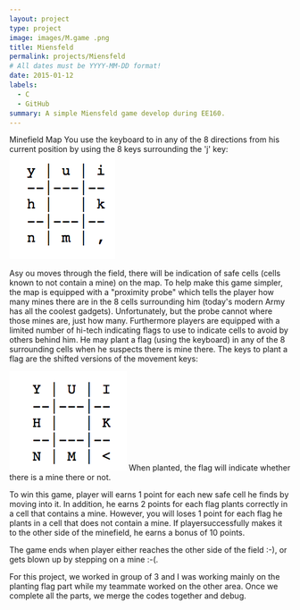 ```yaml
---
layout: project
type: project
image: images/M.game .png
title: Miensfeld
permalink: projects/Miensfeld
# All dates must be YYYY-MM-DD format!
date: 2015-01-12
labels:
  - C
  - GitHub
summary: A simple Miensfeld game develop during EE160.
---
```

Minefield Map
You use the keyboard to in any of the 8 directions from his current position by using the 8 keys surrounding the 'j' key:
<img class="ui medium right floated rounded image" src="../images/move_around.png">


Asy ou moves through the field, there will be indication of safe cells (cells known to not contain a mine) on the map.
To help make this game simpler, the map is equipped with a "proximity probe" which tells the player how many mines there are in the 8 cells surrounding him (today's modern Army has all the coolest gadgets). Unfortunately, but the probe cannot where those mines are, just how many. Furthermore players are equipped with a limited number of hi-tech indicating flags to use to indicate cells to avoid by others behind him. He may plant a flag (using the keyboard) in any of the 8 surrounding cells when he suspects there is mine there. The keys to plant a flag are the shifted versions of the movement keys: 

<img class="ui medium right floated rounded image" src="../images/planting_flags.png">
When planted, the flag will indicate whether there is a mine there or not.

To win this game, player will earns 1 point for each new safe cell he finds by moving into it. In addition, he earns 2 points for each flag plants correctly in a cell that contains a mine. However, you will loses 1 point for each flag he plants in a cell that does not contain a mine.
If playersuccessfully makes it to the other side of the minefield, he earns a bonus of 10 points.

The game ends when player either reaches the other side of the field :-), or gets blown up by stepping on a mine :-(.

For this project, we worked in group of 3 and I was working mainly on the planting flag part while my teammate worked on the other area. Once we complete all the parts, we merge the codes together and debug. 

